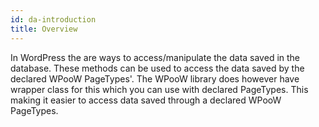 ```yaml
---
id: da-introduction
title: Overview
---
```


In WordPress the are ways to access/manipulate the data saved in the database. These methods can be used to access the data
saved by the declared WPooW PageTypes'. The WPooW library does however have wrapper class for this which you can use with declared PageTypes. This making
 it easier to access data saved through a declared WPooW PageTypes.